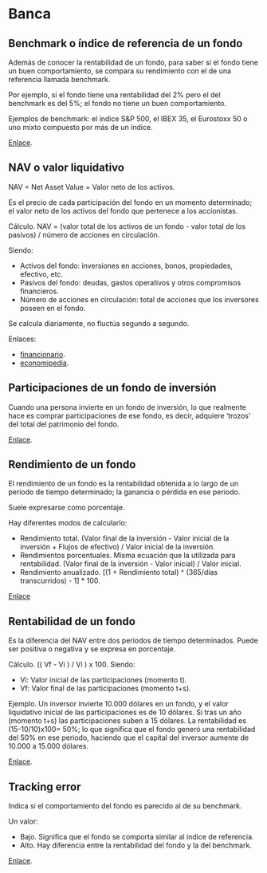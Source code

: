 # Banca

## Benchmark o índice de referencia de un fondo

Además de conocer la rentabilidad de un fondo, para saber si el fondo tiene un buen comportamiento, se compara su rendimiento con el de una referencia llamada benchmark.

Por ejemplo, si el fondo tiene una rentabilidad del 2% pero el del benchmark es del 5%; el fondo no tiene un buen comportamiento.

Ejemplos de benchmark: el índice S&P 500, el IBEX 35, el Eurostoxx 50 o uno mixto compuesto por más de un índice.

[Enlace](https://www.ing.es/ennaranja/invertir-dinero/fondos-de-inversion/como-calcular-rentabilidad-fondo-inversion/).

## NAV o valor liquidativo

NAV = Net Asset Value = Valor neto de los activos.

Es el precio de cada participación del fondo en un momento determinado; el valor neto de los activos del fondo que pertenece a los accionistas.

Cálculo. NAV = (valor total de los activos de un fondo - valor total de los pasivos) / número de acciones en circulación.

Siendo:

- Activos del fondo: inversiones en acciones, bonos, propiedades, efectivo, etc.
- Pasivos del fondo: deudas, gastos operativos y otros compromisos financieros.
- Número de acciones en circulación: total de acciones que los inversores poseen en el fondo.

Se calcula diariamente, no fluctúa segundo a segundo.

Enlaces:

- [financionario](https://financionario.com/definicion-net-asset-value-valor-neto-de-activos).
- [economipedia](https://economipedia.com/definiciones/valor-liquidativo-vl.html).

## Participaciones de un fondo de inversión

Cuando una persona invierte en un fondo de inversión, lo que realmente hace es comprar participaciones de ese fondo, es decir, adquiere ‘trozos’ del total del patrimonio del fondo.

[Enlace](https://www.bbva.es/finanzas-vistazo/ef/fondos-inversion/valor-liquidativo.html).

## Rendimiento de un fondo

El rendimiento de un fondo es la rentabilidad obtenida a lo largo de un período de tiempo determinado; la ganancia o pérdida en ese periodo.

Suele expresarse como porcentaje.

Hay diferentes modos de calcularlo:

- Rendimiento total. (Valor final de la inversión - Valor inicial de la inversión + Flujos de efectivo) / Valor inicial de la inversión.
- Rendimientos porcentuales. Misma ecuación que la utilizada para rentabilidad. (Valor final de la inversión - Valor inicial) / Valor inicial.
- Rendimiento anualizado. [(1 + Rendimiento total) ^ (365/días transcurridos) - 1] * 100.

[Enlace](https://lbbnrd.org/como-se-calcula-el-rendimiento-de-un-fondo-de-inversion/)

## Rentabilidad de un fondo

Es la diferencia del NAV entre dos periodos de tiempo determinados. Puede ser positiva o negativa y se expresa en porcentaje.

Cálculo. (( Vf - Vi ) / Vi ) x 100. Siendo:

- Vi: Valor inicial de las participaciones (momento t).
- Vf: Valor final de las participaciones (momento t+s).

Ejemplo. Un inversor invierte 10.000 dólares en un fondo, y el valor liquidativo inicial de las participaciones es de 10 dólares. Si tras un año (momento t+s) las participaciones suben a 15 dólares. La rentabilidad es (15-10/10)x100= 50%; lo que significa que el fondo generó una rentabilidad del 50% en ese periodo, haciendo que el capital del inversor aumente de 10.000 a 15.000 dólares.

[Enlace](https://www.rankia.com.ar/blog/fondos-comunes-de-inversion/4314260-como-calcular-rentabilidad-fondo-inversion).

## Tracking error

Indica si el comportamiento del fondo es parecido al de su benchmark.

Un valor:

- Bajo. Significa que el fondo se comporta similar al índice de referencia.
- Alto. Hay diferencia entre la rentabilidad del fondo y la del benchmark.

[Enlace](https://www.ing.es/ennaranja/invertir-dinero/fondos-de-inversion/como-calcular-rentabilidad-fondo-inversion/).

